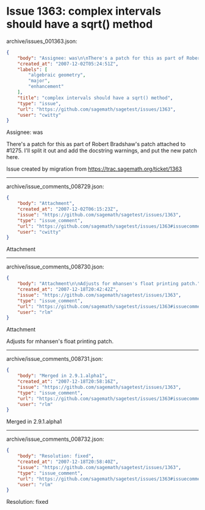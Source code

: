 # Issue 1363: complex intervals should have a sqrt() method

archive/issues_001363.json:
```json
{
    "body": "Assignee: was\n\nThere's a patch for this as part of Robert Bradshaw's patch attached to #1275.  I'll split it out and add the docstring warnings, and put the new patch here.\n\nIssue created by migration from https://trac.sagemath.org/ticket/1363\n\n",
    "created_at": "2007-12-02T05:24:51Z",
    "labels": [
        "algebraic geometry",
        "major",
        "enhancement"
    ],
    "title": "complex intervals should have a sqrt() method",
    "type": "issue",
    "url": "https://github.com/sagemath/sagetest/issues/1363",
    "user": "cwitty"
}
```
Assignee: was

There's a patch for this as part of Robert Bradshaw's patch attached to #1275.  I'll split it out and add the docstring warnings, and put the new patch here.

Issue created by migration from https://trac.sagemath.org/ticket/1363





---

archive/issue_comments_008729.json:
```json
{
    "body": "Attachment",
    "created_at": "2007-12-02T06:15:23Z",
    "issue": "https://github.com/sagemath/sagetest/issues/1363",
    "type": "issue_comment",
    "url": "https://github.com/sagemath/sagetest/issues/1363#issuecomment-8729",
    "user": "cwitty"
}
```

Attachment



---

archive/issue_comments_008730.json:
```json
{
    "body": "Attachment\n\nAdjusts for mhansen's float printing patch.",
    "created_at": "2007-12-18T20:42:42Z",
    "issue": "https://github.com/sagemath/sagetest/issues/1363",
    "type": "issue_comment",
    "url": "https://github.com/sagemath/sagetest/issues/1363#issuecomment-8730",
    "user": "rlm"
}
```

Attachment

Adjusts for mhansen's float printing patch.



---

archive/issue_comments_008731.json:
```json
{
    "body": "Merged in 2.9.1.alpha1",
    "created_at": "2007-12-18T20:58:16Z",
    "issue": "https://github.com/sagemath/sagetest/issues/1363",
    "type": "issue_comment",
    "url": "https://github.com/sagemath/sagetest/issues/1363#issuecomment-8731",
    "user": "rlm"
}
```

Merged in 2.9.1.alpha1



---

archive/issue_comments_008732.json:
```json
{
    "body": "Resolution: fixed",
    "created_at": "2007-12-18T20:58:40Z",
    "issue": "https://github.com/sagemath/sagetest/issues/1363",
    "type": "issue_comment",
    "url": "https://github.com/sagemath/sagetest/issues/1363#issuecomment-8732",
    "user": "rlm"
}
```

Resolution: fixed
